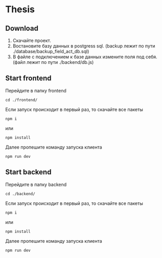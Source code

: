 # Thesis

## Download
1. Скачайте проект.
2. Востановите базу данных в postgress sql. (backup лежит по пути ./database/backup_field_act_db.sql)
3. В файле с подключением к базе данных измените поля под себя. (файл лежит по пути ./backend/db.js)

## Start frontend
Перейдите в папку frontend
```
cd ./frontend/
```
Если запуск происходит в первый раз, то скачайте все пакеты
```
npm i
```
или
```
npm install
```
Далее пропешите команду запуска клиента
```
npm run dev
```

## Start backend
Перейдите в папку backend
```
cd ./backend/
```
Если запуск происходит в первый раз, то скачайте все пакеты
```
npm i
```
или
```
npm install
```
Далее пропешите команду запуска клиента
```
npm run dev
```
